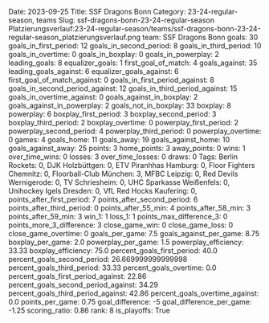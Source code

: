 Date: 2023-09-25
Title: SSF Dragons Bonn
Category: 23-24-regular-season, teams
Slug: ssf-dragons-bonn-23-24-regular-season
Platzierungsverlauf:23-24-regular-season/teams/ssf-dragons-bonn-23-24-regular-season_platzierungsverlauf.png
team: SSF Dragons Bonn
goals: 30
goals_in_first_period: 12
goals_in_second_period: 8
goals_in_third_period: 10
goals_in_overtime: 0
goals_in_boxplay: 0
goals_in_powerplay: 2
leading_goals: 8
equalizer_goals: 1
first_goal_of_match: 4
goals_against: 35
leading_goals_against: 6
equalizer_goals_against: 6
first_goal_of_match_against: 0
goals_in_first_period_against: 8
goals_in_second_period_against: 12
goals_in_third_period_against: 15
goals_in_overtime_against: 0
goals_against_in_boxplay: 2
goals_against_in_powerplay: 2
goals_not_in_boxplay: 33
boxplay: 8
powerplay: 6
boxplay_first_period: 3
boxplay_second_period: 3
boxplay_third_period: 2
boxplay_overtime: 0
powerplay_first_period: 2
powerplay_second_period: 4
powerplay_third_period: 0
powerplay_overtime: 0
games: 4
goals_home: 11
goals_away: 19
goals_against_home: 10
goals_against_away: 25
points: 3
home_points: 3
away_points: 0
wins: 1
over_time_wins: 0
losses: 3
over_time_losses: 0
draws: 0
Tags:  Berlin Rockets: 0,  DJK Holzbüttgen: 0,  ETV Piranhhas Hamburg: 0,  Floor Fighters Chemnitz: 0,  Floorball-Club München: 3,  MFBC Leipzig: 0,  Red Devils Wernigerode: 0,  TV Schriesheim: 0,  UHC Sparkasse Weißenfels: 0,  Unihockey Igels Dresden: 0,  VfL Red Hocks Kaufering: 0,
points_after_first_period: 7
points_after_second_period: 6
points_after_third_period: 0
points_after_55_min: 4
points_after_58_min: 3
points_after_59_min: 3
win_1: 1
loss_1: 1
points_max_difference_3: 0
points_more_3_difference: 3
close_game_win: 0
close_game_loss: 0
close_game_overtime: 0
goals_per_game: 7.5
goals_against_per_game: 8.75
boxplay_per_game: 2.0
powerplay_per_game: 1.5
powerplay_efficiency: 33.33
boxplay_efficiency: 75.0
percent_goals_first_period: 40.0
percent_goals_second_period: 26.669999999999998
percent_goals_third_period: 33.33
percent_goals_overtime: 0.0
percent_goals_first_period_against: 22.86
percent_goals_second_period_against: 34.29
percent_goals_third_period_against: 42.86
percent_goals_overtime_against: 0.0
points_per_game: 0.75
goal_difference: -5
goal_difference_per_game: -1.25
scoring_ratio: 0.86
rank: 8
is_playoffs: True

